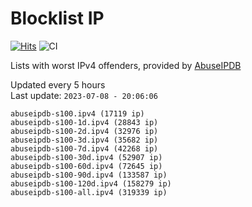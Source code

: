 # Blocklist IP

[![Hits](https://hits.seeyoufarm.com/api/count/incr/badge.svg?url=https%3A%2F%2Fgithub.com%2Fborestad%2Fblocklist-ip%2F&count_bg=%2379C83D&title_bg=%23555555&icon=&icon_color=%23E7E7E7&title=hits&edge_flat=false)](https://hits.seeyoufarm.com)  ![CI](https://img.shields.io/github/workflow/status/borestad/blocklist-ip/CI?style=flat-square)

Lists with worst IPv4 offenders, provided by [AbuseIPDB](https://www.abuseipdb.com/)

<!-- FOOTER-PLACEHOLDER -->
Updated every 5 hours<br>
Last update: `2023-07-08 - 20:06:06`
```
abuseipdb-s100.ipv4 (17119 ip)
abuseipdb-s100-1d.ipv4 (28843 ip)
abuseipdb-s100-2d.ipv4 (32976 ip)
abuseipdb-s100-3d.ipv4 (35682 ip)
abuseipdb-s100-7d.ipv4 (42268 ip)
abuseipdb-s100-30d.ipv4 (52907 ip)
abuseipdb-s100-60d.ipv4 (72645 ip)
abuseipdb-s100-90d.ipv4 (133587 ip)
abuseipdb-s100-120d.ipv4 (158279 ip)
abuseipdb-s100-all.ipv4 (319339 ip)
```
